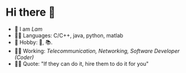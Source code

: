 # Hi there 👋
- 👋 I am *Lam*
- 👨‍🎓 Languages: C/C++, java, python, matlab
- 🌻 Hobby:  🏃,  📚.
- 👨‍💻️ Working: *Telecommunication, Networking, Software Developer (Coder)*
- 🤷‍♀️ Quote: "If they can do it, hire them to do it for you"
<!--
**ngld0/ngld0** is a ✨ _special_ ✨ repository because its `README.md` (this file) appears on your GitHub profile.

Here are some ideas to get you started:

- 🔭 I’m currently working on ...
- 🌱 I’m currently learning ...
- 👯 I’m looking to collaborate on ...
- 🤔 I’m looking for help with ...
- 💬 Ask me about ...
- 📫 How to reach me: ...
- 😄 Pronouns: ...
- ⚡ Fun fact: ...
-->

